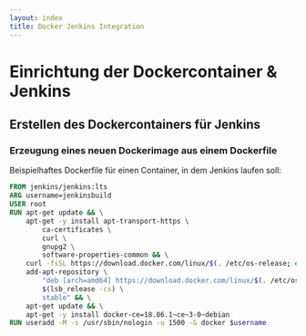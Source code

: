 ```yaml
---
layout: index
title: Docker Jenkins Integration
---
```


# Einrichtung der Dockercontainer & Jenkins

## Erstellen des Dockercontainers für Jenkins

### Erzeugung eines neuen Dockerimage aus einem Dockerfile

Beispielhaftes Dockerfile für einen Container, in dem Jenkins laufen soll:

```Dockerfile
FROM jenkins/jenkins:lts
ARG username=jenkinsbuild
USER root
RUN apt-get update && \
    apt-get -y install apt-transport-https \
        ca-certificates \
        curl \
        gnupg2 \
        software-properties-common && \
    curl -fsSL https://download.docker.com/linux/$(. /etc/os-release; echo "$ID")/gpg > /tmp/dkey; apt-key add /tmp/dkey && \
    add-apt-repository \
        "deb [arch=amd64] https://download.docker.com/linux/$(. /etc/os-release; echo "$ID") \
        $(lsb_release -cs) \
        stable" && \
    apt-get update && \
    apt-get -y install docker-ce=18.06.1~ce~3-0~debian
RUN useradd -M -s /usr/sbin/nologin -u 1500 -G docker $username
```

